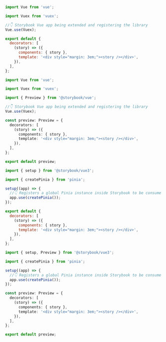 ```js filename=".storybook/preview.js" renderer="vue" language="js" tabTitle="library-2"
import Vue from 'vue';

import Vuex from 'vuex';

//👇 Storybook Vue app being extended and registering the library
Vue.use(Vuex);

export default {
  decorators: [
    (story) => ({
      components: { story },
      template: '<div style="margin: 3em;"><story /></div>',
    }),
  ],
};
```

```ts filename=".storybook/preview.ts" renderer="vue" language="ts" tabTitle="library-2"
import Vue from 'vue';

import Vuex from 'vuex';

import { Preview } from '@storybook/vue';

//👇 Storybook Vue app being extended and registering the library
Vue.use(Vuex);

const preview: Preview = {
  decorators: [
    (story) => ({
      components: { story },
      template: '<div style="margin: 3em;"><story /></div>',
    }),
  ],
};

export default preview;
```

```js filename=".storybook/preview.js" renderer="vue" language="js" tabTitle="library-3"
import { setup } from '@storybook/vue3';

import { createPinia } from 'pinia';

setup((app) => {
  //👇 Registers a global Pinia instance inside Storybook to be consumed by existing stories
  app.use(createPinia());
});

export default {
  decorators: [
    (story) => ({
      components: { story },
      template: '<div style="margin: 3em;"><story /></div>',
    }),
  ],
};
```

```ts filename=".storybook/preview.ts" renderer="vue" language="ts" tabTitle="library-3"
import { setup, Preview } from '@storybook/vue3';

import { createPinia } from 'pinia';

setup((app) => {
  //👇 Registers a global Pinia instance inside Storybook to be consumed by existing stories
  app.use(createPinia());
});

const preview: Preview = {
  decorators: [
    (story) => ({
      components: { story },
      template: '<div style="margin: 3em;"><story /></div>',
    }),
  ],
};

export default preview;
```

